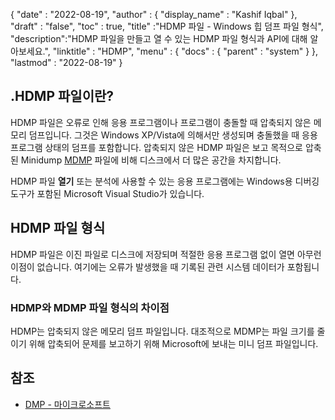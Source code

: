 {
  "date" : "2022-08-19",
  "author" : {
    "display_name" : "Kashif Iqbal"
},
  "draft" : "false",
  "toc" : true,
  "title" :"HDMP 파일 - Windows 힙 덤프 파일 형식",
  "description":"HDMP 파일을 만들고 열 수 있는 HDMP 파일 형식과 API에 대해 알아보세요.",
  "linktitle" : "HDMP",
  "menu" : {
    "docs" : {
      "parent" : "system"
}
},
  "lastmod" : "2022-08-19"
}

## .HDMP 파일이란?

HDMP 파일은 오류로 인해 응용 프로그램이나 프로그램이 충돌할 때 압축되지 않은 메모리 덤프입니다. 그것은 Windows XP/Vista에 의해서만 생성되며 충돌했을 때 응용 프로그램 상태의 덤프를 포함합니다. 압축되지 않은 HDMP 파일은 보고 목적으로 압축된 Minidump [MDMP](/ko/system/mdmp/) 파일에 비해 디스크에서 더 많은 공간을 차지합니다.

HDMP 파일 **열기** 또는 분석에 사용할 수 있는 응용 프로그램에는 Windows용 디버깅 도구가 포함된 Microsoft Visual Studio가 있습니다.

## HDMP 파일 형식

HDMP 파일은 이진 파일로 디스크에 저장되며 적절한 응용 프로그램 없이 열면 아무런 이점이 없습니다. 여기에는 오류가 발생했을 때 기록된 관련 시스템 데이터가 포함됩니다.

### HDMP와 MDMP 파일 형식의 차이점

HDMP는 압축되지 않은 메모리 덤프 파일입니다. 대조적으로 MDMP는 파일 크기를 줄이기 위해 압축되어 문제를 보고하기 위해 Microsoft에 보내는 미니 덤프 파일입니다.

## 참조 ##

* [DMP - 마이크로소프트](https://learn.microsoft.com/en-us/troubleshoot/windows-client/performance/read-small-memory-dump-file)


